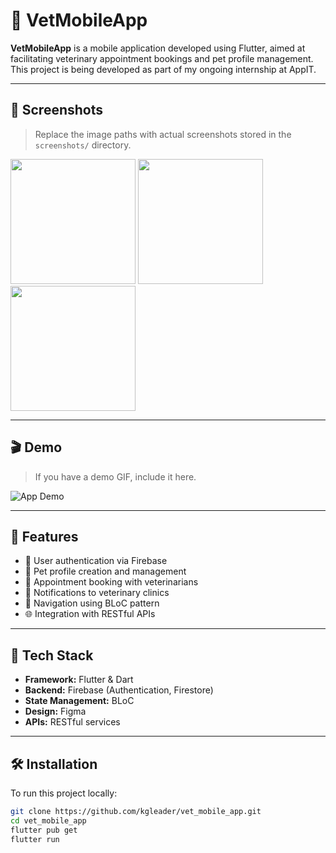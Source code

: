 # 🐾 VetMobileApp

**VetMobileApp** is a mobile application developed using Flutter, aimed at facilitating veterinary appointment bookings and pet profile management. This project is being developed as part of my ongoing internship at AppIT.

---

## 📱 Screenshots

> Replace the image paths with actual screenshots stored in the `screenshots/` directory.

<p float="left">
  <img src="screenshots/splash.png" width="200"/>
  <img src="screenshots/home.png" width="200"/>
  <img src="screenshots/profile.png" width="200"/>
</p>

---

## 🎬 Demo

> If you have a demo GIF, include it here.

![App Demo](screenshots/demo.gif)

---

## 🚀 Features

- 🔐 User authentication via Firebase
- 🐶 Pet profile creation and management
- 📅 Appointment booking with veterinarians
- 📨 Notifications to veterinary clinics
- 🧭 Navigation using BLoC pattern
- 🌐 Integration with RESTful APIs

---

## 🧰 Tech Stack

- **Framework:** Flutter & Dart
- **Backend:** Firebase (Authentication, Firestore)
- **State Management:** BLoC
- **Design:** Figma
- **APIs:** RESTful services

---

## 🛠️ Installation

To run this project locally:

```bash
git clone https://github.com/kgleader/vet_mobile_app.git
cd vet_mobile_app
flutter pub get
flutter run
